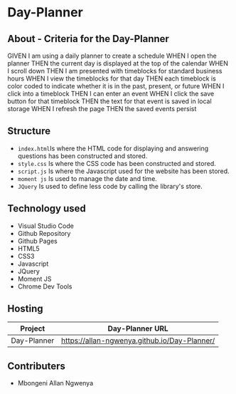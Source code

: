 # Day-Planner

## About - Criteria for the Day-Planner

GIVEN I am using a daily planner to create a schedule
WHEN I open the planner
THEN the current day is displayed at the top of the calendar
WHEN I scroll down
THEN I am presented with timeblocks for standard business hours
WHEN I view the timeblocks for that day
THEN each timeblock is color coded to indicate whether it is in the past, present, or future
WHEN I click into a timeblock
THEN I can enter an event
WHEN I click the save button for that timeblock
THEN the text for that event is saved in local storage
WHEN I refresh the page
THEN the saved events persist



## Structure

- `index.html`Is where the HTML code for displaying and answering questions has been constructed and stored. 
- `style.css` Is where the CSS code has been constructed and stored. 
- `script.js` Is where the Javascript used for the website has been stored. 
- `moment js` Is used to manage the date and time. 
- `JQuery`    Is used to define less code by calling the library's store. 


## Technology used

- Visual Studio Code
- Github Repository
- Github Pages
- HTML5
- CSS3
- Javascript
- JQuery
- Moment JS
- Chrome Dev Tools


## Hosting

| Project                            | Day-Planner URL                                       |
|------------------------------------|-------------------------------------------------------|
| Day-Planner                        | <https://allan-ngwenya.github.io/Day-Planner/>        |


## Contributers

- Mbongeni Allan Ngwenya

